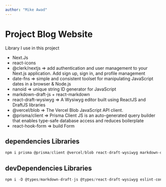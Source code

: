 ```yaml
---
author: "Mike Awad"
---
```

# Project Blog Website

Library I use in this project

* Next.Js
* react-icons
* @clerk/nextjs => add authentication and user management to your Next.js application. Add sign up, sign in, and profile management
* date-fns  => simple and consistent toolset for manipulating JavaScript dates in a browser & Node.js
* nanoid => unique string ID generator for JavaScript
* markdown-draft-js + react-markdown
* react-draft-wysiwyg => A Wysiwyg editor built using ReactJS and DraftJS libraries
* @vercel/blob => The Vercel Blob JavaScript API client.
* @prisma/client => Prisma Client JS is an auto-generated query builder that enables type-safe database access and reduces boilerplate
* react-hook-form => build Form

## dependencies Libraries

```js
npm i prisma @prisma/client @vercel/blob react-draft-wysiwyg markdown-draft-js react-markdown nanoid date-fns @clerk/nextjs react-hook-form
```

## devDependencies Libraries

```js
npm i -D @types/markdown-draft-js @types/react-draft-wysiwyg eslint-config-prettier prettier prettier-plugin-tailwindcss
```

